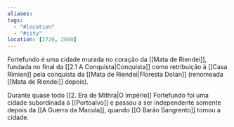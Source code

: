 ```yaml
---
aliases:
tags:
  - "#location"
  - "#city"
location: [2720, 2600]
---
```

Fortefundo é uma cidade murada no coração da [[Mata de Riendei]], fundada no final da [[2.1 A Conquista|Conquista]] como retribuição à [[Casa Rimien]]  pela conquista da [[Mata de Riendei|Floresta Dotan]] (renomeada [[Mata de Riendei]] depois). 

Durante quase todo [[2. Era de Mithra|O Império]] Fortefundo foi uma cidade subordinada à [[Portoalvo]] e passou a ser independente somente depois da [[A Guerra da Macula]], quando [[O Barão Sangrento]] tomou a cidade. 
